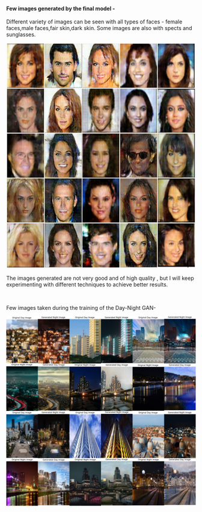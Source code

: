 <h4>Few images generated by the final model - </h4>
<p>Different variety of images can be seen with all types of faces - female faces,male faces,fair skin,dark skin. Some images are also with spects and sunglasses.</p>
<img src="GAN/Result Images Folder/ final_faces.png" alt="Cannot load image" width="600" height="600">
<p>The images generated are not very good and of high quality , but I will keep experimenting with different techniques to achieve better results.</p></br>

 
<p>Few images taken during the training of the Day-Night GAN-</p>
<img src="GAN/Result Images Folder/day-night_gan_results.jpg" alt="Cannot Load Image" >
 
